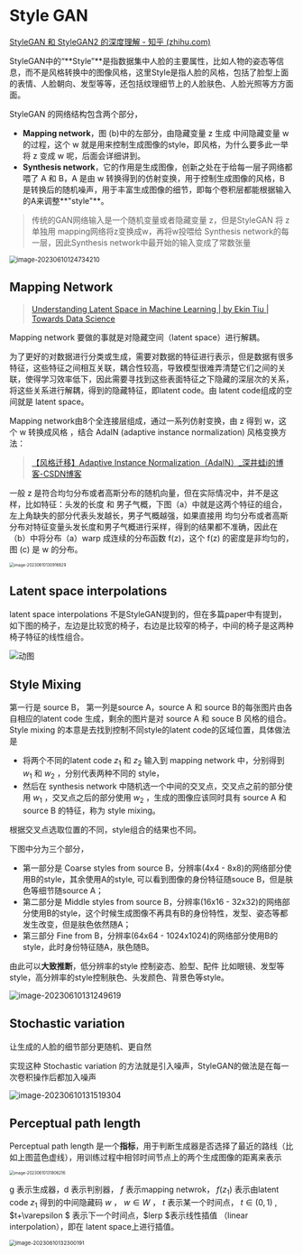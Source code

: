 

# Style GAN

[StyleGAN 和 StyleGAN2 的深度理解 - 知乎 (zhihu.com)](https://zhuanlan.zhihu.com/p/263554045)



StyleGAN中的“**Style”**是指数据集中人脸的主要属性，比如人物的姿态等信息，而不是风格转换中的图像风格，这里Style是指人脸的风格，包括了脸型上面的表情、人脸朝向、发型等等，还包括纹理细节上的人脸肤色、人脸光照等方方面面。

StyleGAN 的网络结构包含两个部分，

- **Mapping network**，图 (b)中的左部分，由隐藏变量 z 生成 中间隐藏变量 w的过程，这个 w 就是用来控制生成图像的style，即风格，为什么要多此一举将 z 变成 w 呢，后面会详细讲到。 
- **Synthesis network**，它的作用是生成图像，创新之处在于给每一层子网络都喂了 A 和 B，A 是由 w 转换得到的仿射变换，用于控制生成图像的风格，B 是转换后的随机噪声，用于丰富生成图像的细节，即每个卷积层都能根据输入的A来调整**"style"**。

> 传统的GAN网络输入是一个随机变量或者隐藏变量 z，但是StyleGAN 将 z 单独用 mapping网络将z变换成w，再将w投喂给 Synthesis network的每一层，因此Synthesis network中最开始的输入变成了常数张量

<img src="https://raw.githubusercontent.com/Overmind7/images/main/img/image-20230610124734210.png" alt="image-20230610124734210" style="zoom:80%;" />

## Mapping Network

> [Understanding Latent Space in Machine Learning | by Ekin Tiu | Towards Data Science](https://towardsdatascience.com/understanding-latent-space-in-machine-learning-de5a7c687d8d)

Mapping network 要做的事就是对隐藏空间（latent space）进行解耦。

为了更好的对数据进行分类或生成，需要对数据的特征进行表示，但是数据有很多特征，这些特征之间相互关联，耦合性较高，导致模型很难弄清楚它们之间的关联，使得学习效率低下，因此需要寻找到这些表面特征之下隐藏的深层次的关系，将这些关系进行解耦，得到的隐藏特征，即latent code。由 latent code组成的空间就是 latent space。

Mapping network由8个全连接层组成，通过一系列仿射变换，由 z 得到 w，这个 w 转换成风格 
 ，结合 AdaIN (adaptive instance normalization) 风格变换方法：

> [【风格迁移】Adaptive Instance Normalization（AdaIN）_深井蛙i的博客-CSDN博客](https://blog.csdn.net/WhaleAndAnt/article/details/105074223)







一般 z 是符合均匀分布或者高斯分布的随机向量，但在实际情况中，并不是这样，比如特征：头发的长度 和 男子气概，下图（a）中就是这两个特征的组合，左上角缺失的部分代表头发越长，男子气概越强，如果直接用 均匀分布或者高斯分布对特征变量头发长度和男子气概进行采样，得到的结果都不准确，因此在（b）中将分布（a）warp 成连续的分布函数 f(z)，这个 f(z) 的密度是非均匀的，图 (c) 是 w 的分布。

<img src="https://raw.githubusercontent.com/Overmind7/images/main/img/image-20230610130916829.png" alt="image-20230610130916829" style="zoom:50%;" />



## Latent space interpolations

latent space interpolations 不是StyleGAN提到的，但在多篇paper中有提到，如下图的椅子，左边是比较宽的椅子，右边是比较窄的椅子，中间的椅子是这两种椅子特征的线性组合。

![动图](https://raw.githubusercontent.com/Overmind7/images/main/img/v2-60740a496439bba7e8b5c3b5763e0b78_b.gif)



## Style Mixing

 第一行是 source B， 第一列是source A，source A 和 source B的每张图片由各自相应的latent code 生成，剩余的图片是对 source A 和 souce B 风格的组合。 Style mixing 的本意是去找到控制不同style的latent code的区域位置，具体做法是

- 将两个不同的latent code $z_1$ 和 $z_2$ 输入到 mapping network 中，分别得到 $w_1$ 和 $w_2$ ，分别代表两种不同的 style，
- 然后在 synthesis network 中随机选一个中间的交叉点，交叉点之前的部分使用 $w_1$ ，交叉点之后的部分使用 $w_2$ ，生成的图像应该同时具有 source A 和 source B 的特征，称为 style mixing。

根据交叉点选取位置的不同，style组合的结果也不同。

下图中分为三个部分，

- 第一部分是 Coarse styles from source B，分辨率(4x4 - 8x8)的网络部分使用B的style，其余使用A的style, 可以看到图像的身份特征随souce B，但是肤色等细节随source A；
- 第二部分是 Middle styles from source B，分辨率(16x16 - 32x32)的网络部分使用B的style，这个时候生成图像不再具有B的身份特性，发型、姿态等都发生改变，但是肤色依然随A；
- 第三部分 Fine from B，分辨率(64x64 - 1024x1024)的网络部分使用B的style，此时身份特征随A，肤色随B。

由此可以**大致推断**，低分辨率的style 控制姿态、脸型、配件 比如眼镜、发型等style，高分辨率的style控制肤色、头发颜色、背景色等style。

![image-20230610131249619](https://raw.githubusercontent.com/Overmind7/images/main/img/image-20230610131249619.png)



## Stochastic variation

让生成的人脸的细节部分更随机、更自然

实现这种 Stochastic variation 的方法就是引入噪声，StyleGAN的做法是在每一次卷积操作后都加入噪声

![image-20230610131519304](https://raw.githubusercontent.com/Overmind7/images/main/img/image-20230610131519304.png)



## Perceptual path length

Perceptual path length 是一个**指标**，用于判断生成器是否选择了最近的路线（比如上图蓝色虚线），用训练过程中相邻时间节点上的两个生成图像的距离来表示

<img src="https://raw.githubusercontent.com/Overmind7/images/main/img/image-20230610131806216.png" alt="image-20230610131806216" style="zoom:50%;" />

g 表示生成器，d 表示判别器， $f$ 表示mapping netwrok， $f(z_1)$ 表示由latent code $z_1$ 得到的中间隐藏码 $w$ ， $w\in W$ ， $t$ 表示某一个时间点， $t∈(0,1)$ , $t+\varepsilon $ 表示下一个时间点，$lerp $表示线性插值 （linear interpolation），即在 latent space上进行插值。

<img src="https://raw.githubusercontent.com/Overmind7/images/main/img/image-20230610132300191.png" alt="image-20230610132300191" style="zoom:67%;" />

